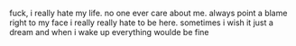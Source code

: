 fuck, i really hate my life. no one ever care about me. always point a blame right to my face
i really really hate to be here.
sometimes i wish it just a dream and when i wake up everything woulde be fine
